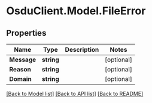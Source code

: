 # OsduClient.Model.FileError
## Properties

Name | Type | Description | Notes
------------ | ------------- | ------------- | -------------
**Message** | **string** |  | [optional] 
**Reason** | **string** |  | [optional] 
**Domain** | **string** |  | [optional] 

[[Back to Model list]](../README.md#documentation-for-models) [[Back to API list]](../README.md#documentation-for-api-endpoints) [[Back to README]](../README.md)

